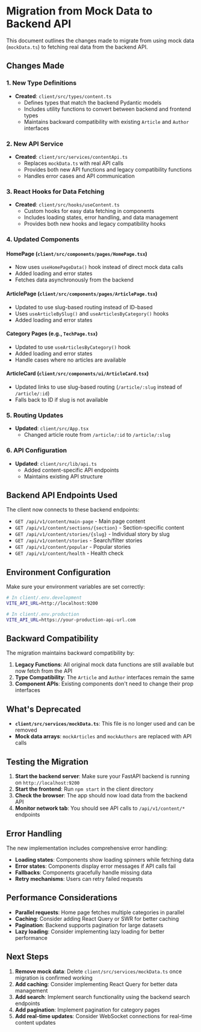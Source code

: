 # Migration from Mock Data to Backend API

This document outlines the changes made to migrate from using mock data (`mockData.ts`) to fetching real data from the backend API.

## Changes Made

### 1. New Type Definitions
- **Created**: `client/src/types/content.ts`
  - Defines types that match the backend Pydantic models
  - Includes utility functions to convert between backend and frontend types
  - Maintains backward compatibility with existing `Article` and `Author` interfaces

### 2. New API Service
- **Created**: `client/src/services/contentApi.ts`
  - Replaces `mockData.ts` with real API calls
  - Provides both new API functions and legacy compatibility functions
  - Handles error cases and API communication

### 3. React Hooks for Data Fetching
- **Created**: `client/src/hooks/useContent.ts`
  - Custom hooks for easy data fetching in components
  - Includes loading states, error handling, and data management
  - Provides both new hooks and legacy compatibility hooks

### 4. Updated Components

#### HomePage (`client/src/components/pages/HomePage.tsx`)
- Now uses `useHomePageData()` hook instead of direct mock data calls
- Added loading and error states
- Fetches data asynchronously from the backend

#### ArticlePage (`client/src/components/pages/ArticlePage.tsx`)
- Updated to use slug-based routing instead of ID-based
- Uses `useArticleBySlug()` and `useArticlesByCategory()` hooks
- Added loading and error states

#### Category Pages (e.g., `TechPage.tsx`)
- Updated to use `useArticlesByCategory()` hook
- Added loading and error states
- Handle cases where no articles are available

#### ArticleCard (`client/src/components/ui/ArticleCard.tsx`)
- Updated links to use slug-based routing (`/article/:slug` instead of `/article/:id`)
- Falls back to ID if slug is not available

### 5. Routing Updates
- **Updated**: `client/src/App.tsx`
  - Changed article route from `/article/:id` to `/article/:slug`

### 6. API Configuration
- **Updated**: `client/src/lib/api.ts`
  - Added content-specific API endpoints
  - Maintains existing API structure

## Backend API Endpoints Used

The client now connects to these backend endpoints:

- `GET /api/v1/content/main-page` - Main page content
- `GET /api/v1/content/sections/{section}` - Section-specific content
- `GET /api/v1/content/stories/{slug}` - Individual story by slug
- `GET /api/v1/content/stories` - Search/filter stories
- `GET /api/v1/content/popular` - Popular stories
- `GET /api/v1/content/health` - Health check

## Environment Configuration

Make sure your environment variables are set correctly:

```bash
# In client/.env.development
VITE_API_URL=http://localhost:9200

# In client/.env.production
VITE_API_URL=https://your-production-api-url.com
```

## Backward Compatibility

The migration maintains backward compatibility by:

1. **Legacy Functions**: All original mock data functions are still available but now fetch from the API
2. **Type Compatibility**: The `Article` and `Author` interfaces remain the same
3. **Component APIs**: Existing components don't need to change their prop interfaces

## What's Deprecated

- **`client/src/services/mockData.ts`**: This file is no longer used and can be removed
- **Mock data arrays**: `mockArticles` and `mockAuthors` are replaced with API calls

## Testing the Migration

1. **Start the backend server**: Make sure your FastAPI backend is running on `http://localhost:9200`
2. **Start the frontend**: Run `npm start` in the client directory
3. **Check the browser**: The app should now load data from the backend API
4. **Monitor network tab**: You should see API calls to `/api/v1/content/*` endpoints

## Error Handling

The new implementation includes comprehensive error handling:

- **Loading states**: Components show loading spinners while fetching data
- **Error states**: Components display error messages if API calls fail
- **Fallbacks**: Components gracefully handle missing data
- **Retry mechanisms**: Users can retry failed requests

## Performance Considerations

- **Parallel requests**: Home page fetches multiple categories in parallel
- **Caching**: Consider adding React Query or SWR for better caching
- **Pagination**: Backend supports pagination for large datasets
- **Lazy loading**: Consider implementing lazy loading for better performance

## Next Steps

1. **Remove mock data**: Delete `client/src/services/mockData.ts` once migration is confirmed working
2. **Add caching**: Consider implementing React Query for better data management
3. **Add search**: Implement search functionality using the backend search endpoints
4. **Add pagination**: Implement pagination for category pages
5. **Add real-time updates**: Consider WebSocket connections for real-time content updates
